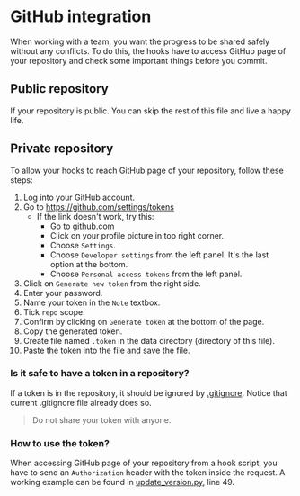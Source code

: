 # GitHub integration
When working with a team, you want the progress to be shared safely without any conflicts. To do this, the hooks have to access GitHub page of your repository and check some important things before you commit.

## Public repository
If your repository is public. You can skip the rest of this file and live a happy life.

## Private repository
To allow your hooks to reach GitHub page of your repository, follow these steps:

1. Log into your GitHub account.
2. Go to https://github.com/settings/tokens
    - If the link doesn't work, try this:
        - Go to github.com
        - Click on your profile picture in top right corner.
        - Choose `Settings`.
        - Choose `Developer settings` from the left panel. It's the last option at the bottom.
        - Choose `Personal access tokens` from the left panel.
3. Click on `Generate new token` from the right side.
4. Enter your password.
5. Name your token in the `Note` textbox.
6. Tick `repo` scope.
7. Confirm by clicking on `Generate token` at the bottom of the page.
8. Copy the generated token.
9. Create file named `.token` in the data directory (directory of this file).
10. Paste the token into the file and save the file.

### Is it safe to have a token in a repository?
If a token is in the repository, it should be ignored by [.gitignore](../.gitignore). Notice that current .gitignore file already does so.

> Do not share your token with anyone.

### How to use the token?
When accessing GitHub page of your repository from a hook script, you have to send an `Authorization` header with the token inside the request. A working example can be found in [update_version.py](../hooks/update_version.py), line 49.
